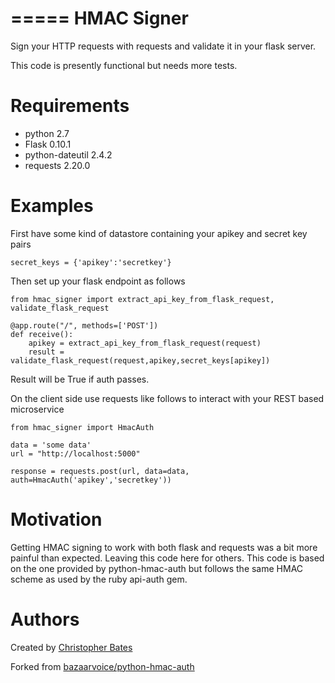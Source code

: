 =====
HMAC Signer
=====

Sign your HTTP requests with requests and validate it in your flask server.

This code is presently functional but needs more tests.

Requirements
============

* python 2.7
* Flask 0.10.1
* python-dateutil 2.4.2
* requests 2.20.0


Examples
========

First have some kind of datastore containing your apikey and secret key pairs

    secret_keys = {'apikey':'secretkey'}

Then set up your flask endpoint as follows

    from hmac_signer import extract_api_key_from_flask_request, validate_flask_request

    @app.route("/", methods=['POST'])
    def receive():
        apikey = extract_api_key_from_flask_request(request)
        result = validate_flask_request(request,apikey,secret_keys[apikey])
        
Result will be True if auth passes.

On the client side use requests like follows to interact with your REST based microservice

    from hmac_signer import HmacAuth

    data = 'some data'
    url = "http://localhost:5000"

    response = requests.post(url, data=data, auth=HmacAuth('apikey','secretkey'))


Motivation
==========

Getting HMAC signing to work with both flask and requests was a bit more painful than expected.  Leaving this code here for others.  This code is based on the one provided by python-hmac-auth but follows the same HMAC scheme as used by the ruby api-auth gem.

Authors
=======

Created by [Christopher Bates](https://github.com/chrsbats)

Forked from [bazaarvoice/python-hmac-auth](https://github.com/bazaarvoice/python-hmac-auth)
